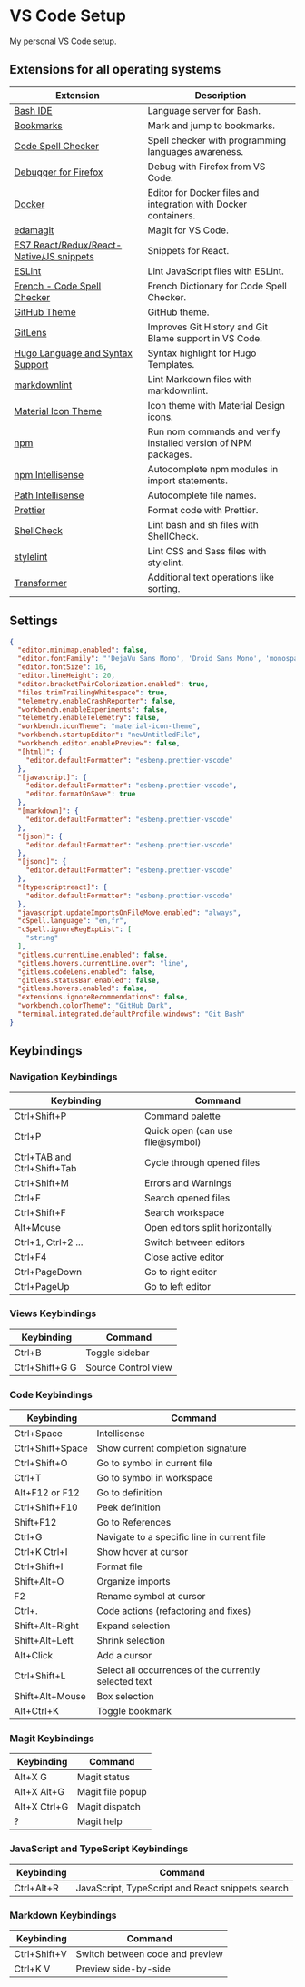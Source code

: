 # VS Code Setup

My personal VS Code setup.

## Extensions for all operating systems

| Extension | Description |
| --------- | ----------- |
|[Bash IDE](https://marketplace.visualstudio.com/items?itemName=mads-hartmann.bash-ide-vscode&ssr=false#overview)|Language server for Bash.|
|[Bookmarks](https://marketplace.visualstudio.com/items?itemName=alefragnani.Bookmarks)|Mark and jump to bookmarks.|
|[Code Spell Checker](https://marketplace.visualstudio.com/items?itemName=streetsidesoftware.code-spell-checker)|Spell checker with programming languages awareness.|
|[Debugger for Firefox](https://marketplace.visualstudio.com/items?itemName=firefox-devtools.vscode-firefox-debug)|Debug with Firefox from VS Code.|
|[Docker](https://marketplace.visualstudio.com/items?itemName=ms-azuretools.vscode-docker)|Editor for Docker files and integration with Docker containers.|
|[edamagit](https://marketplace.visualstudio.com/items?itemName=kahole.magit)|Magit for VS Code.|
|[ES7 React/Redux/React-Native/JS snippets](https://marketplace.visualstudio.com/items?itemName=dsznajder.es7-react-js-snippets)|Snippets for React.|
|[ESLint](https://marketplace.visualstudio.com/items?itemName=dbaeumer.vscode-eslint)|Lint JavaScript files with ESLint.|
|[French - Code Spell Checker](https://marketplace.visualstudio.com/items?itemName=streetsidesoftware.code-spell-checker-french)|French Dictionary for Code Spell Checker.|
|[GitHub Theme](https://marketplace.visualstudio.com/items?itemName=GitHub.github-vscode-theme)|GitHub theme.|
|[GitLens](https://marketplace.visualstudio.com/items?itemName=eamodio.gitlens)|Improves Git History and Git Blame support in VS Code.|
|[Hugo Language and Syntax Support](https://marketplace.visualstudio.com/items?itemName=budparr.language-hugo-vscode)|Syntax highlight for Hugo Templates.|
|[markdownlint](https://marketplace.visualstudio.com/items?itemName=DavidAnson.vscode-markdownlint)|Lint Markdown files with markdownlint.|
|[Material Icon Theme](https://marketplace.visualstudio.com/items?itemName=PKief.material-icon-theme)|Icon theme with Material Design icons.|
|[npm](https://marketplace.visualstudio.com/items?itemName=eg2.vscode-npm-script)|Run nom commands and verify installed version of NPM packages.|
|[npm Intellisense](https://marketplace.visualstudio.com/items?itemName=christian-kohler.npm-intellisense)|Autocomplete npm modules in import statements.|
|[Path Intellisense](https://marketplace.visualstudio.com/items?itemName=christian-kohler.path-intellisense)|Autocomplete file names.|
|[Prettier](https://marketplace.visualstudio.com/items?itemName=esbenp.prettier-vscode)|Format code with Prettier.|
|[ShellCheck](https://marketplace.visualstudio.com/items?itemName=timonwong.shellcheck)|Lint bash and sh files with ShellCheck.|
|[stylelint](https://marketplace.visualstudio.com/items?itemName=stylelint.vscode-stylelint)|Lint CSS and Sass files with stylelint.|
|[Transformer](https://marketplace.visualstudio.com/items?itemName=dakara.transformer)|Additional text operations like sorting.|

## Settings

```json
{
  "editor.minimap.enabled": false,
  "editor.fontFamily": "'DejaVu Sans Mono', 'Droid Sans Mono', 'monospace', monospace, 'Droid Sans Fallback'",
  "editor.fontSize": 16,
  "editor.lineHeight": 20,
  "editor.bracketPairColorization.enabled": true,
  "files.trimTrailingWhitespace": true,
  "telemetry.enableCrashReporter": false,
  "workbench.enableExperiments": false,
  "telemetry.enableTelemetry": false,
  "workbench.iconTheme": "material-icon-theme",
  "workbench.startupEditor": "newUntitledFile",
  "workbench.editor.enablePreview": false,
  "[html]": {
    "editor.defaultFormatter": "esbenp.prettier-vscode"
  },
  "[javascript]": {
    "editor.defaultFormatter": "esbenp.prettier-vscode",
    "editor.formatOnSave": true
  },
  "[markdown]": {
    "editor.defaultFormatter": "esbenp.prettier-vscode"
  },
  "[json]": {
    "editor.defaultFormatter": "esbenp.prettier-vscode"
  },
  "[jsonc]": {
    "editor.defaultFormatter": "esbenp.prettier-vscode"
  },
  "[typescriptreact]": {
    "editor.defaultFormatter": "esbenp.prettier-vscode"
  },
  "javascript.updateImportsOnFileMove.enabled": "always",
  "cSpell.language": "en,fr",
  "cSpell.ignoreRegExpList": [
    "string"
  ],
  "gitlens.currentLine.enabled": false,
  "gitlens.hovers.currentLine.over": "line",
  "gitlens.codeLens.enabled": false,
  "gitlens.statusBar.enabled": false,
  "gitlens.hovers.enabled": false,
  "extensions.ignoreRecommendations": false,
  "workbench.colorTheme": "GitHub Dark",
  "terminal.integrated.defaultProfile.windows": "Git Bash"
}
```

## Keybindings

### Navigation Keybindings

|  Keybinding                 | Command                            |
| --------------------------- | ---------------------------------- |
| Ctrl+Shift+P                | Command palette                    |
| Ctrl+P                      | Quick open (can use file@symbol)   |
| Ctrl+TAB and Ctrl+Shift+Tab | Cycle through opened files         |
| Ctrl+Shift+M                | Errors and Warnings                |
| Ctrl+F                      | Search opened files                |
| Ctrl+Shift+F                | Search workspace                   |
| Alt+Mouse                   | Open editors split horizontally    |
| Ctrl+1, Ctrl+2 ...          | Switch between editors             |
| Ctrl+F4                     | Close active editor                |
| Ctrl+PageDown               | Go to right editor                 |
| Ctrl+PageUp                 | Go to left editor                  |

### Views Keybindings

|  Keybinding    | Command             |
| -------------- | ------------------- |
| Ctrl+B         | Toggle sidebar      |
| Ctrl+Shift+G G | Source Control view |

### Code Keybindings

|  Keybinding      | Command                                               |
| ---------------- | ----------------------------------------------------- |
| Ctrl+Space       | Intellisense                                          |
| Ctrl+Shift+Space | Show current completion signature                     |
| Ctrl+Shift+O     | Go to symbol in current file                          |
| Ctrl+T           | Go to symbol in workspace                             |
| Alt+F12 or F12   | Go to definition                                      |
| Ctrl+Shift+F10   | Peek definition                                       |
| Shift+F12        | Go to References                                      |
| Ctrl+G           | Navigate to a specific line in current file           |
| Ctrl+K Ctrl+I    | Show hover at cursor                                  |
| Ctrl+Shift+I     | Format file                                           |
| Shift+Alt+O      | Organize imports                                      |
| F2               | Rename symbol at cursor                               |
| Ctrl+.           | Code actions (refactoring and fixes)                  |
| Shift+Alt+Right  | Expand selection                                      |
| Shift+Alt+Left   | Shrink selection                                      |
| Alt+Click        | Add a cursor                                          |
| Ctrl+Shift+L     | Select all occurrences of the currently selected text |
| Shift+Alt+Mouse  | Box selection                                         |
| Alt+Ctrl+K       | Toggle bookmark                                       |

### Magit Keybindings

|  Keybinding  | Command          |
| ------------ | ---------------- |
| Alt+X G      | Magit status     |
| Alt+X Alt+G  | Magit file popup |
| Alt+X Ctrl+G | Magit dispatch   |
| ?            | Magit help       |

### JavaScript and TypeScript Keybindings

|  Keybinding | Command                                          |
| ----------- | ------------------------------------------------ |
| Ctrl+Alt+R  | JavaScript, TypeScript and React snippets search |

### Markdown Keybindings

|  Keybinding  | Command                         |
| ------------ | ------------------------------- |
| Ctrl+Shift+V | Switch between code and preview |
| Ctrl+K V     | Preview side-by-side            |
